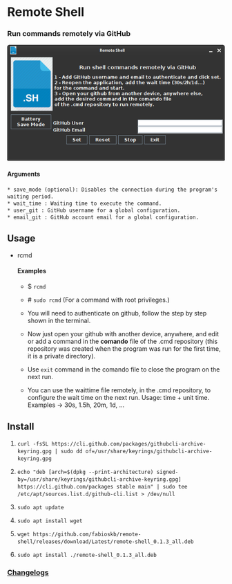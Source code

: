 # Remote Shell
### Run commands remotely via GitHub
[![RCMD](./screenshot/rcmd.png)](./screencast/rcmd.mp4 "Remote Shell")

#### Arguments
    * save_mode (optional): Disables the connection during the program's waiting period.
    * wait_time : Waiting time to execute the command.
    * user_git : GitHub username for a global configuration.
    * email_git : GitHub account email for a global configuration.

## Usage
* rcmd
    #### Examples
    * $ `rcmd`
    * \# `sudo rcmd` 
    (For a command with root privileges.)
    * You will need to authenticate on github, follow the step by step shown in the terminal.

    * Now just open your github with another device, anywhere, and edit or add a command in the **comando** file of the .cmd repository (this repository was created when the program was run for the first time, it is a private directory).

    * Use `exit` command in the comando file to close the program on the next run.

    * You can use the waittime file remotely, in the .cmd repository, to configure the wait time
      on the next run.
      Usage: time + unit time. Examples -> 30s, 1.5h, 20m, 1d, ...

## Install
1. `curl -fsSL https://cli.github.com/packages/githubcli-archive-keyring.gpg | sudo dd of=/usr/share/keyrings/githubcli-archive-keyring.gpg`

1. `echo "deb [arch=$(dpkg --print-architecture) signed-by=/usr/share/keyrings/githubcli-archive-keyring.gpg] https://cli.github.com/packages stable main" | sudo tee /etc/apt/sources.list.d/github-cli.list > /dev/null`

2. `sudo apt update`

1. `sudo apt install wget`

2. `wget https://github.com/fabioskb/remote-shell/releases/download/Latest/remote-shell_0.1.3_all.deb`

3. `sudo apt install ./remote-shell_0.1.3_all.deb`

### <a href="https://github.com/fabioskb/changes/blob/main/rcmd.md">Changelogs</a>
